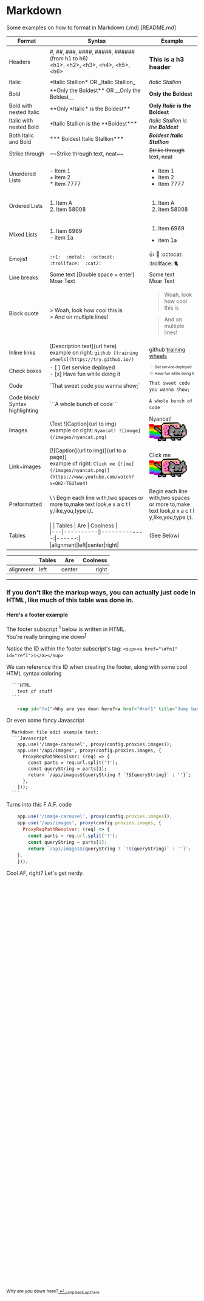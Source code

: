# Markdown
Some examples on how to format in Markdown (.md) [README.md]

| Format            | Syntax                                                      | Example |
| ------            |-----                                                        |-----    |
| Headers 	        | \#, \##, \###, \####, \#####, \###### (from h1 to h6)                                                                                                         <br> \<h1>, \<h2>, \<h3>, \<h4>, \<h5>, \<h6>                     |  <h3>This is a h3 header</h3>	|
| Italic  	        | \*Italic Stallion\*  OR \_Italic Stallion\_	                 | *Italic Stallion* 	|
| Bold  	          | \*\*Only the Boldest\*\* 	OR \_\_Only the Boldest\_\_        | **Only the Boldest** 	|
| Bold with nested Italic | \*\*Only \*Italic\* is the Boldest\*\*                | **Only *Italic* is the Boldest**  |
| Italic with nested Bold | \*Italic Stallion is the \*\*Boldest\*\*\*            | *Italic Stallion is the **Boldest***   |
| Both Italic and Bold | \*\*\* Boldest Italic Stallion\*\*\*                     | ***Boldest Italic Stallion***   |
| Strike through 	  | \~\~Strike through text, neat\~\~ 	                         | ~~Strike through text, neat~~ 	|
| Unordered Lists 	| \- Item 1  <br>   \+ Item 2  <br>  \* Item 7777              | <ul><li>Item 1</li><li>Item 2</li><li>Item 7777</li></ol>	  |
| Ordered Lists 	  | 1. Item A  <br>  2. Item 58008	                              | <ol><li>Item A</li><li>Item 58008</li></ol>  	|
| Mixed Lists 	    | 1. Item 6969  <br>   \- item 1a 	                            | <ol><li>Item 6969</li></ol><ul><li>item 1a</li></ul> 		|
| Emojis:exclamation:  | `:+1:  :metal:  :octocat:  :trollface:  :cat2:`            | :+1: :metal: :octocat:  :trollface: :cat2: |
| Line breaks 	    | Some text [Double space + enter] 	Moar Text                  | Some text  <br>  Moar Text 	|
| Block quote 	    | \> Woah, look how cool this is	 <br> \> And on multiple lines! | <blockquote>Woah, look how cool this is</blockquote><blockquote> And on multiple lines!</blockquote> 	|
| Inline links 	    | \[Description text\](url here) <br> example on right: `github [training wheels](https://try.github.io/)`  	| github [training wheels](https://try.github.io/) 	|
| Check boxes       | \- \[ \] Get service deployed <br> \- \[x\] Have fun while doing it | <img src='/images/chkboxex.png' width='200px' /> |
| Code 	            | \`That sweet code you wanna show;\` 	                       | `That sweet code you wanna show;` 	|
| Code block/ Syntax highlighting 	| \`\`\`A whole bunch of code\`\`\` 	        |  ```A whole bunch of code``` 	|
| Images 	          | \Text ![Caption\](url to img)<br>example on right: `Nyancat! ![image](/images/nyancat.png)`  | Nyancat! <img src='images/nyancat.png' width='100px' /> 	|
| Link+images 	    | \[\![Caption\](url to img)\](url to a page)\]<br>example of right: `Click me [![me](/images/nyancat.png)](https://www.youtube.com/watch?v=QH2-TGUlwu4)`        | Click me <a href='https://www.youtube.com/watch?v=QH2-TGUlwu4' target="_blank"><img src='images/nyancat.png' width='100px' /></a> |
| Preformatted 	    | \ \ Begin each line with,two spaces or more to,make text look,e x a c t l y,like,you,type i,t. 	|   Begin each line with,two spaces or more to,make text look,e x a c t l y,like,you,type i,t. 	|
| Tables 	          | \| \| Tables \|    Are    \| Coolness \|<br> \|---\|----------\|:-------------:\|------:\| <br> \|alignment\|left\|center\|right\| | (See Below)  |

| | Tables   |      Are      |  Coolness |
|---|----------|:-------------:|------:|
|alignment| left| center | right |


--------


<h3>If you don't like the markup ways, you can actually just code in HTML, like much of this table was done in.</h3>  
  <h4>Here's a footer example</h4>  
  The footer subscript <sup><a>1</a></sup> below is written in HTML.<br>
  You're really bringing me down<sup><a href="\#fn1" id="ref1">1</a></sup>
  
  _Notice_ the ID within the footer subscript's tag: `<sup><a href="\#fn1" id="ref1">1</a></sup>`
  
  We can reference this ID when creating the footer, along with some cool HTML syntax coloring <br>
  
  ```  
    ```HTML   
      text of stuff
    ```
  ```
  
  ```HTML 
      <sup id="fn1">Why are you down here?<a href="#ref1" title="Jump back to footnote 1 in the text.">  ↩  <sub>jump back up there</sub></a></sup>
  ```
  
  Or even some fancy Javascript 
  ```
    Markdown file edit example text: 
    ```Javascript   
      app.use('/image-carousel', proxy(config.proxies.images));
      app.use('/api/images', proxy(config.proxies.images, {
        ProxyReqPathResolver: (req) => {
          const parts = req.url.split('?');
          const queryString = parts[1];
          return `/api/images${queryString ? `?${queryString}` : ''}`;
        },
      }));
    ```
  ```
  Turns into this F.A.F. code
  ```Javascript   
      app.use('/image-carousel', proxy(config.proxies.images));
      app.use('/api/images', proxy(config.proxies.images, {
        ProxyReqPathResolver: (req) => {
          const parts = req.url.split('?');
          const queryString = parts[1];
          return `/api/images${queryString ? `?${queryString}` : ''}`;
      },
      }));
   ```
   
  Cool AF, right? Let's get nerdy.
  
  <br><br><br><br><br><br><br><br><br><br><br><br><br><br><br><br><br><br><br><br><br><br><br><br><br><br><br><br><br><br><br>
  <br><br><br><br><br><br><br><br><br><br><br><br><br><br><br><br><br><br><br><br><br><br><br><br><br><br><br><br><br><br><br>

<sup id="fn1">Why are you down here?<a href="#ref1" title="Jump back to footnote 1 in the text.">  ↩  <sub>jump back up there</sub></a></sup>
